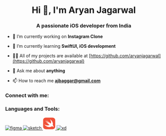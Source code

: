 <h1 align="center">Hi 👋, I'm Aryan Jagarwal</h1>
<h3 align="center">A passionate iOS developer from India</h3>

- 🔭 I’m currently working on **Instagram Clone**

- 🌱 I’m currently learning **SwiftUI, iOS development**

- 👨‍💻 All of my projects are available at [https://github.com/aryanjagarwal](https://github.com/aryanjagarwal)

- 💬 Ask me about **anything**

- 📫 How to reach me **ajbaggar@gmail.com**

<h3 align="left">Connect with me:</h3>
<p align="left">
</p>

<h3 align="left">Languages and Tools:</h3>
<p align="left"> <a href="https://www.figma.com/" target="_blank" rel="noreferrer"> <img src="https://www.vectorlogo.zone/logos/figma/figma-icon.svg" alt="figma" width="40" height="40"/> </a> <a href="https://www.sketch.com/" target="_blank" rel="noreferrer"> <img src="https://www.vectorlogo.zone/logos/sketchapp/sketchapp-icon.svg" alt="sketch" width="40" height="40"/> </a> <a href="https://developer.apple.com/swift/" target="_blank" rel="noreferrer"> <img src="https://raw.githubusercontent.com/devicons/devicon/master/icons/swift/swift-original.svg" alt="swift" width="40" height="40"/> </a> <a href="https://www.adobe.com/products/xd.html" target="_blank" rel="noreferrer"> <img src="https://cdn.worldvectorlogo.com/logos/adobe-xd.svg" alt="xd" width="40" height="40"/> </a> </p>
